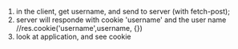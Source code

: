 1) in the client, get username, and send to server (with fetch-post);
2) server will responde with cookie 'username' and the user name //res.cookie('username',username, {})
3) look at application, and see cookie